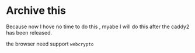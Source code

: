# Archive this

Because now I hove no time to do this , myabe I will do this after the caddy2 has been released.

the browser need support `webcrypto`

